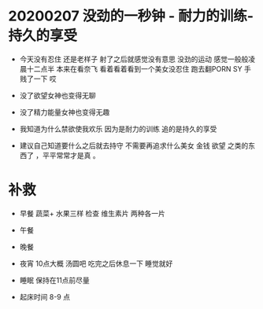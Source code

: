 

# 20200207 没劲的一秒钟 - 耐力的训练-持久的享受

- 今天没有忍住 还是老样子 射了之后就感觉没有意思 没劲的运动 感觉一般般凌晨十二点半 本来在看奈飞 看着看着看到一个美女没忍住 跑去翻PORN SY 手贱了一下 哎

- 没了欲望女神也变得无聊

- 没了精力能量女神也变得无趣 

- 我知道为什么禁欲使我欢乐  因为是耐力的训练 追的是持久的享受 

- 建议自己知道要什么之后就去持守 不需要再追求什么美女 金钱 欲望 之类的东西了 ，平平常常才是真 。 

# 补救  

- 早餐 蔬菜+ 水果三样 检查  维生素片 两种各一片

- 午餐  

- 晚餐  

- 夜宵 10点大概  汤圆吧 吃完之后休息一下 睡觉就好

- 睡眠 保持在11点前尽量 

- 起床时间 8-9 点 


